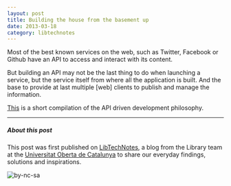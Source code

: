 ```yaml
---
layout: post
title: Building the house from the basement up
date: 2013-03-18
category: libtechnotes
---
```


Most of the best known services on the web, such as Twitter, Facebook or Github have an API to access and interact with its content.

But building an API may not be the last thing to do when launching a service, but the service itself from where all the application is built. And the base to provide at last multiple [web] clients to publish and manage the information.

[This]((http://storify.com/xdurana/api-driven-development)) is a short compilation of the API driven development philosophy.

---

##### About this post

This post was first published on [LibTechNotes](http://labs.biblioteca.uoc.edu/), a blog from the Library team at the [Universitat Oberta de Catalunya](http://www.uoc.edu/) to share our everyday findings, solutions and inspirations.

![by-nc-sa](http://i.creativecommons.org/l/by-nc-sa/3.0/88x31.png)